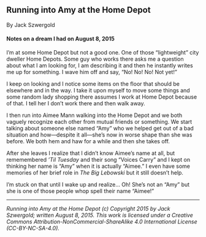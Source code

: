 ## Running into Amy at the Home Depot

By Jack Szwergold

#### Notes on a dream I had on August 8, 2015

I’m at some Home Depot but not a good one. One of those “lightweight” city dweller Home Depots. Some guy who works there asks me a question about what I am looking for, I am describing it and then he instantly writes me up for something. I wave him off and say, “No! No! No! Not yet!”

I keep on looking and I notice some items on the floor that should be elsewhere and in the way. I take it upon myself to move some things and some random lady shopping there assumes I work at Home Depot because of that. I tell her I don’t work there and then walk away.

I then run into Aimee Mann walking into the Home Depot and we both vaguely recognize each other from mutual friends or something. We start talking about someone else named “Amy” who we helped get out of a bad situation and how—despite it all—she’s now in worse shape than she was before. We both hem and haw for a while and then she takes off.

After she leaves I realize that I didn’t know Aimee’s name at all, but rememembered *’Til Tuesday* and their song “Voices Carry” and I kept on thinking her name is “Amy” when it is actually “Aimee.” I even have some memories of her brief role in *The Big Lebowski* but it still doesn’t help.

I’m stuck on that until I wake up and realize… Oh! She’s not an “Amy” but she is one of those people whop spell their name “Aimee!”

***

*Running into Amy at the Home Depot (c) Copyright 2015 by Jack Szwergold; written August 8, 2015. This work is licensed under a Creative Commons Attribution-NonCommercial-ShareAlike 4.0 International License (CC-BY-NC-SA-4.0).*